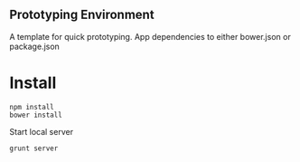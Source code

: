 ## Prototyping Environment

A template for quick prototyping.
App dependencies to either bower.json or package.json

# Install
```
npm install
bower install
```

Start local server
```
grunt server
```

